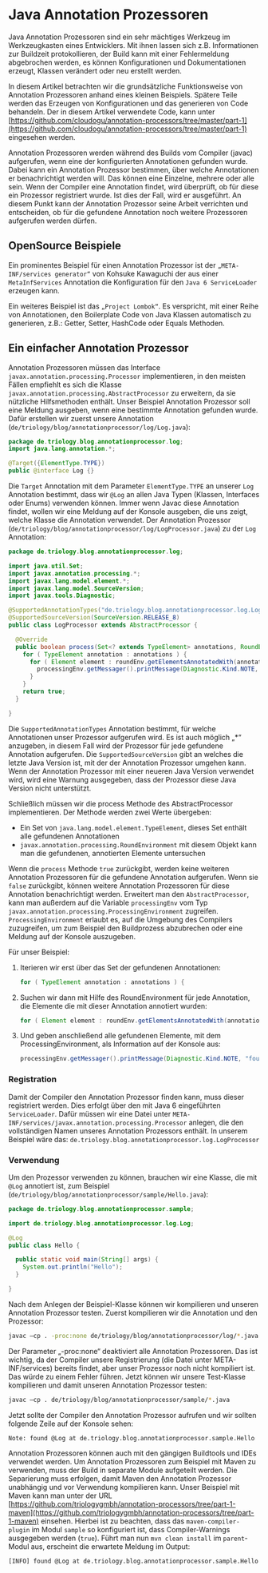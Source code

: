 # Java Annotation Prozessoren

Java Annotation Prozessoren sind ein sehr mächtiges Werkzeug im Werkzeugkasten eines Entwicklers. Mit ihnen lassen sich z.B. Informationen zur Buildzeit protokollieren, der Build kann mit einer Fehlermeldung abgebrochen werden, es können Konfigurationen und Dokumentationen erzeugt, Klassen verändert oder neu erstellt werden.

In diesem Artikel betrachten wir die grundsätzliche Funktionsweise von Annotation Prozessoren anhand eines kleinen Beispiels. Spätere Teile werden das Erzeugen von Konfigurationen und das generieren von Code behandeln. Der in diesem Artikel verwendete Code, kann unter [https://github.com/cloudogu/annotation-processors/tree/master/part-1](https://github.com/cloudogu/annotation-processors/tree/master/part-1) eingesehen werden.

Annotation Prozessoren werden während des Builds vom Compiler (javac) aufgerufen, wenn eine der konfigurierten Annotationen gefunden wurde. Dabei kann ein Annotation Prozessor bestimmen, über welche Annotationen er benachrichtigt werden will. Das können eine Einzelne, mehrere oder alle sein. Wenn der Compiler eine Annotation findet, wird überprüft, ob für diese ein Prozessor registriert wurde. Ist dies der Fall, wird er ausgeführt. An diesem Punkt kann der Annotation Prozessor seine Arbeit verrichten und entscheiden, ob für die gefundene Annotation noch weitere Prozessoren aufgerufen werden dürfen.

## OpenSource Beispiele

Ein prominentes Beispiel für einen Annotation Prozessor ist der `„META-INF/services generator“` von Kohsuke Kawaguchi der aus einer `MetaInfServices` Annotation die Konfiguration für den `Java 6 ServiceLoader` erzeugen kann.

Ein weiteres Beispiel ist das `„Project Lombok“`. Es verspricht, mit einer Reihe von Annotationen, den Boilerplate Code von Java Klassen automatisch zu generieren, z.B.: Getter, Setter, HashCode oder Equals Methoden.

## Ein einfacher Annotation Prozessor

Annotation Prozessoren müssen das Interface `javax.annotation.processing.Processor` implementieren, in den meisten Fällen empfiehlt es sich die Klasse `javax.annotation.processing.AbstractProcessor` zu erweitern, da sie nützliche Hilfsmethoden enthält. Unser Beispiel Annotation Prozessor soll eine Meldung ausgeben, wenn eine bestimmte Annotation gefunden wurde. Dafür erstellen wir zuerst unsere Annotation
(`de/triology/blog/annotationprocessor/log/Log.java`):

```java
package de.triology.blog.annotationprocessor.log;
import java.lang.annotation.*;

@Target({ElementType.TYPE})
public @interface Log {}
```

Die `Target` Annotation mit dem Parameter `ElementType.TYPE` an unserer `Log` Annotation bestimmt, dass wir `@Log` an allen Java Typen (Klassen, Interfaces oder Enums) verwenden können.
Immer wenn Javac diese Annotation findet, wollen wir eine Meldung auf der Konsole ausgeben, die uns zeigt, welche Klasse die Annotation verwendet.
Der Annotation Prozessor
(`de/triology/blog/annotationprocessor/log/LogProcessor.java`) zu der `Log` Annotation:

```java
package de.triology.blog.annotationprocessor.log;

import java.util.Set;
import javax.annotation.processing.*;
import javax.lang.model.element.*;
import javax.lang.model.SourceVersion;
import javax.tools.Diagnostic;

@SupportedAnnotationTypes("de.triology.blog.annotationprocessor.log.Log") 
@SupportedSourceVersion(SourceVersion.RELEASE_8)
public class LogProcessor extends AbstractProcessor {

  @Override
  public boolean process(Set<? extends TypeElement> annotations, RoundEnvironment roundEnv) {
    for ( TypeElement annotation : annotations ) {
      for ( Element element : roundEnv.getElementsAnnotatedWith(annotation) ) {
        processingEnv.getMessager().printMessage(Diagnostic.Kind.NOTE, "found @Log at " + element);
      }
    }
    return true;
  }

}
```

Die `SupportedAnnotationTypes` Annotation bestimmt, für welche Annotationen unser Prozessor aufgerufen wird. Es ist auch möglich „*“ anzugeben, in diesem Fall wird der Prozessor für jede gefundene Annotation aufgerufen. Die `SupportedSourceVersion` gibt an welches die letzte Java Version ist, mit der der Annotation Prozessor umgehen kann. Wenn der Annotation Prozessor mit einer neueren Java Version verwendet wird, wird eine Warnung ausgegeben, dass der Prozessor diese Java Version nicht unterstützt.

Schließlich müssen wir die process Methode des AbstractProcessor implementieren. Der Methode werden zwei Werte übergeben:

* Ein Set von `java.lang.model.element.TypeElement`, dieses Set enthält alle gefundenen Annotationen
* `javax.annotation.processing.RoundEnvironment` mit diesem Objekt kann man die gefundenen, annotierten Elemente untersuchen

Wenn die `process` Methode `true` zurückgibt, werden keine weiteren Annotation Prozessoren für die gefundene Annotation aufgerufen. Wenn sie `false` zurückgibt, können weitere Annotation Prozessoren für diese Annotation benachrichtigt werden. Erweitert man den `AbstractProcessor`, kann man außerdem auf die Variable `processingEnv` vom Typ `javax.annotation.processing.ProcessingEnvironment` zugreifen.  `ProcessingEnvironment` erlaubt es, auf die Umgebung des Compilers zuzugreifen, um zum Beispiel den Buildprozess abzubrechen oder eine Meldung auf der Konsole auszugeben.

Für unser Beispiel:

1. Iterieren wir erst über das Set der gefundenen Annotationen:

	```java
	for ( TypeElement annotation : annotations ) {
	```

2. Suchen wir dann mit Hilfe des RoundEnvironment für jede Annotation, die Elemente die mit dieser Annotation annotiert wurden:

	```java
	for ( Element element : roundEnv.getElementsAnnotatedWith(annotation) ) {
	```

3. Und geben anschließend alle gefundenen Elemente, mit dem ProcessingEnvironment, als Information auf der Konsole aus:

	```java
	processingEnv.getMessager().printMessage(Diagnostic.Kind.NOTE, "found @Log at " + element);
	```

### Registration

Damit der Compiler den Annotation Prozessor finden kann, muss dieser registriert werden. Dies erfolgt über den mit Java 6 eingeführten `ServiceLoader`. Dafür müssen wir eine Datei unter `META-INF/services/javax.annotation.processing.Processor` anlegen, die den vollständigen Namen unseres Annotation Prozessors enthält. In unserem Beispiel wäre das:
`de.triology.blog.annotationprocessor.log.LogProcessor`

### Verwendung

Um den Prozessor verwenden zu können, brauchen wir eine Klasse, die mit `@Log` annotiert ist, zum Beispiel
(`de/triology/blog/annotationprocessor/sample/Hello.java`):

```java
package de.triology.blog.annotationprocessor.sample;

import de.triology.blog.annotationprocessor.log.Log;

@Log
public class Hello {

  public static void main(String[] args) {
    System.out.println("Hello");
  }

}
```

Nach dem Anlegen der Beispiel-Klasse können wir kompilieren und unseren Annotation Prozessor testen. Zuerst kompilieren wir die Annotation und den Prozessor:

```bash
javac –cp . -proc:none de/triology/blog/annotationprocessor/log/*.java
```

Der Parameter „-proc:none“ deaktiviert alle Annotation Prozessoren. Das ist wichtig, da der Compiler unsere Registrierung (die Datei unter META-INF/services) bereits findet, aber unser Prozessor noch nicht kompiliert ist. Das würde zu einem Fehler führen.
Jetzt können wir unsere Test-Klasse kompilieren und damit unseren Annotation Prozessor testen:

```bash
javac –cp . de/triology/blog/annotationprocessor/sample/*.java
```

Jetzt sollte der Compiler den Annotation Prozessor aufrufen und wir sollten folgende Zeile auf der Konsole sehen:

```text
Note: found @Log at de.triology.blog.annotationprocessor.sample.Hello
```

Annotation Prozessoren können auch mit den gängigen Buildtools und IDEs verwendet werden. Um Annotation Prozessoren zum Beispiel mit Maven zu verwenden, muss der Build in separate Module aufgeteilt werden. Die Separierung muss erfolgen, damit Maven den Annotation Prozessor unabhängig und vor Verwendung kompilieren kann. Unser Beispiel mit Maven kann man unter der URL [https://github.com/triologygmbh/annotation-processors/tree/part-1-maven](https://github.com/triologygmbh/annotation-processors/tree/part-1-maven) einsehen. Hierbei ist zu beachten, dass das `maven-compiler-plugin` im Modul `sample` so konfiguriert ist, dass Compiler-Warnings ausgegeben werden (`true`). Führt man nun `mvn clean install` im `parent`-Modul aus, erscheint die erwartete Meldung im Output:

```text
[INFO] found @Log at de.triology.blog.annotationprocessor.sample.Hello
```